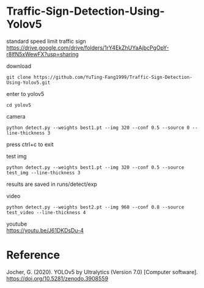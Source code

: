 # Traffic-Sign-Detection-Using-Yolov5

standard speed limit traffic sign  
https://drive.google.com/drive/folders/1rY4EkZhUYaAjbcPgOpY-r8lfN5xWewFX?usp=sharing  

download
```
git clone https://github.com/YuTing-Fang1999/Traffic-Sign-Detection-Using-Yolov5.git
```
enter to yolov5
```
cd yolov5
```

camera
```
python detect.py --weights best1.pt --img 320 --conf 0.5 --source 0 --line-thickness 3
```
press ctrl+c to exit

test img
```
python detect.py --weights best1.pt --img 320 --conf 0.5 --source  test_img --line-thickness 3
```
results are saved in runs/detect/exp


video  
```
python detect.py --weights best2.pt --img 960 --conf 0.8 --source  test_video --line-thickness 4
```

youtube  
https://youtu.be/J61DKDsDu-4

# Reference
Jocher, G. (2020). YOLOv5 by Ultralytics (Version 7.0) [Computer software]. https://doi.org/10.5281/zenodo.3908559
